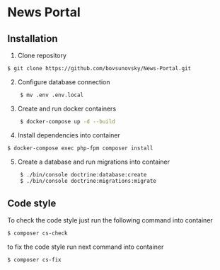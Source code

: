 # News Portal

## Installation

1. Clone repository

```sh
$ git clone https://github.com/bovsunovsky/News-Portal.git
```
2. Configure database connection

```sh
    $ mv .env .env.local
```
   
3. Create and run docker containers

```sh
    $ docker-compose up -d --build
```

4. Install dependencies into container

```sh 
$ docker-compose exec php-fpm composer install
```   

5. Create a database and run migrations into container

```sh
    $ ./bin/console doctrine:database:create
    $ ./bin/console doctrine:migrations:migrate
```   


## Code style


To check the code style just run the following command into container


```bash
$ composer cs-check
```


to fix the code style run next command into container

```bash
$ composer cs-fix
